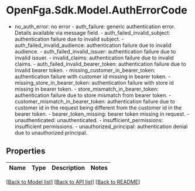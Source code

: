# OpenFga.Sdk.Model.AuthErrorCode
- no_auth_error: no error  - auth_failure: generic authentication error. Details available via message field.  - auth_failed_invalid_subject: authentication failure due to invalid subject.  - auth_failed_invalid_audience: authentication failure due to invalid audience.  - auth_failed_invalid_issuer: authentication failure due to invalid issuer.  - invalid_claims: authentication failure due to invalid claims.  - auth_failed_invalid_bearer_token: authentication failure due to invalid bearer token.  - missing_customer_in_bearer_token: authentication failure with customer id missing in bearer token.  - missing_store_in_bearer_token: authentication failure with store id missing in bearer token.  - store_mismatch_in_bearer_token: authentication failure due to store mismatch from bearer token.  - customer_mismatch_in_bearer_token: authentication failure due to customer id in the request being different from the customer id in the bearer token.  - bearer_token_missing: bearer token missing in request.  - unauthenticated: unauthenticated.  - insufficient_permissions: insufficient permissions.  - unauthorized_principal: authentication denial due to unauthorized principal.

## Properties

Name | Type | Description | Notes
------------ | ------------- | ------------- | -------------

[[Back to Model list]](../README.md#models) [[Back to API list]](../README.md#api-endpoints) [[Back to README]](../README.md)

